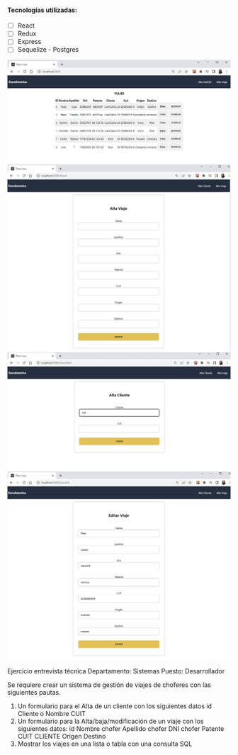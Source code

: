 #### Tecnologías utilizadas:

- [ ] React
- [ ] Redux
- [ ] Express
- [ ] Sequelize - Postgres

<p align="center">
  <img src="./img/Capture01.JPG" width= 600 >
   <img src="./img/Capture02.JPG" width= 600 >
  <img src="./img/Capture03.JPG" width= 600 >
   <img src="./img/Capture04.JPG" width= 600 >
 
  </p>

Ejercicio entrevista técnica
Departamento: Sistemas
Puesto: Desarrollador

Se requiere crear un sistema de gestión de viajes de choferes con las siguientes pautas.

1. Un formulario para el Alta de un cliente con los siguientes datos
   id
   Cliente o Nombre
   CUIT
2. Un formulario para la Alta/baja/modificación de un viaje con los siguientes datos:
   id
   Nombre chofer
   Apellido chofer
   DNI chofer
   Patente
   CUIT CLIENTE
   Origen
   Destino
3. Mostrar los viajes en una lista o tabla con una consulta SQL

